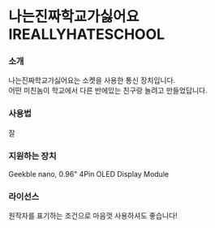 # 나는진짜학교가싫어요<br>IREALLYHATESCHOOL

### 소개
나는진짜학교가싫어요는 소켓을 사용한 통신 장치입니다.<br>
어떤 미친놈이 학교에서 다른 반에있는 친구랑 놀려고 만들었답니다.

### 사용법
잘

### 지원하는 장치
Geekble nano, 0.96" 4Pin OLED Display Module

### 라이선스
원작자를 표기하는 조건으로 마음껏 사용하셔도 좋습니다!
